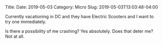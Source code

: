 Title: 
Date: 2019-05-03
Category: Micro
Slug: 2019-05-03T13:03:48-04:00

Currently vacationing in DC and they have Electric Scooters and I want to try one immediately. 

Is there a possibility of me crashing? Yes absolutely. Does that deter me? Not at all. 
